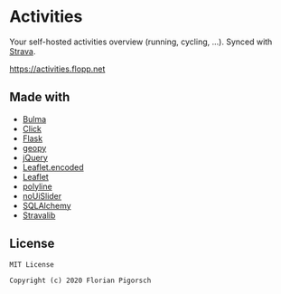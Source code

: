 # Activities

Your self-hosted activities overview (running, cycling, ...). Synced with [Strava](https://www.strava.com).

https://activities.flopp.net


## Made with

- [Bulma](https://bulma.io/)
- [Click](https://click.palletsprojects.com/)
- [Flask](https://flask.palletsprojects.com/)
- [geopy](https://github.com/geopy/geopy)
- [jQuery](https://jquery.com/)
- [Leaflet.encoded](https://github.com/jieter/Leaflet.encoded)
- [Leaflet](https://leafletjs.com/)
- [polyline](https://github.com/hicsail/polyline)
- [noUiSlider](https://refreshless.com/nouislider/)
- [SQLAlchemy](https://www.sqlalchemy.org)
- [Stravalib](https://github.com/hozn/stravalib)

## License

```
MIT License

Copyright (c) 2020 Florian Pigorsch
```

